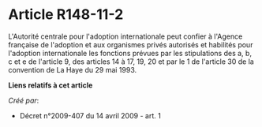 # Article R148-11-2

L'Autorité centrale pour l'adoption internationale peut confier à l'Agence française de l'adoption et aux organismes privés
autorisés et habilités pour l'adoption internationale les fonctions prévues par les stipulations des a, b, c et e de
l'article 9, des articles 14 à 17, 19, 20 et par le 1 de l'article 30 de la convention de La Haye du 29 mai 1993.

**Liens relatifs à cet article**

_Créé par_:

  - Décret n°2009-407 du 14 avril 2009 - art. 1
